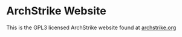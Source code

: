 # ArchStrike Website

This is the GPL3 licensed ArchStrike website found at [archstrike.org](http://archstrike.org)

